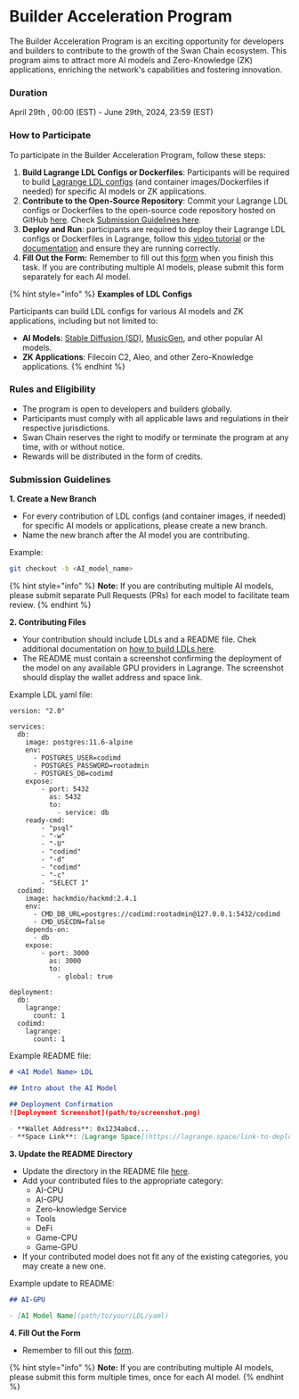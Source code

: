 # Builder Acceleration Program

The Builder Acceleration Program is an exciting opportunity for developers and builders to contribute to the growth of the Swan Chain ecosystem. This program aims to attract more AI models and Zero-Knowledge (ZK) applications, enriching the network's capabilities and fostering innovation.

### Duration

April 29th , 00:00 (EST) - June 29th, 2024, 23:59 (EST)

### How to Participate

To participate in the Builder Acceleration Program, follow these steps:

1. **Build Lagrange LDL Configs or Dockerfiles**: Participants will be required to build [Lagrange LDL configs](https://docs.lagrangedao.org/spaces/intro/lagrange-definition-language-ldl) (and container images/Dockerfiles if needed) for specific AI models or ZK applications.
2. **Contribute to the Open-Source Repository**: Commit your Lagrange LDL configs or Dockerfiles to the open-source code repository hosted on GitHub [here](https://github.com/swanchain/awesome-swanchain). Check [Submission Guidelines here](builder-acceleration-program.md#submission-guidelines).
3. **Deploy and Run**: participants are required to deploy their Lagrange LDL configs or Dockerfiles in Lagrange, follow this [video tutorial](https://www.youtube.com/watch?v=xDHNHbIxDYY) or the [documentation](https://docs.lagrangedao.org/spaces) and ensure they are running correctly.
4. **Fill Out the Form:** Remember to fill out this [form](https://docs.google.com/forms/d/e/1FAIpQLSf93f3COyR4OS0256HqK4DJ3j6Rb2eX61XcfcGlo7\_AcEJtVw/viewform?usp=sf\_link) when you finish this task. If you are contributing multiple AI models, please submit this form separately for each AI model.

{% hint style="info" %}
**Examples of LDL Configs**

Participants can build LDL configs for various AI models and ZK applications, including but not limited to:

* **AI Models**: [Stable Diffusion (SD)](https://lagrangedao.org/spaces/0x231fe9090f4d45413474BDE53a1a0A3Bd5C0ef03/Stable-Diffusion-Base-LoRA/app), [MusicGen](https://lagrangedao.org/spaces/0x231fe9090f4d45413474BDE53a1a0A3Bd5C0ef03/MusicGen/app), and other popular AI models.
* **ZK Applications**: Filecoin C2, Aleo, and other Zero-Knowledge applications.
{% endhint %}

### Rules and Eligibility

* The program is open to developers and builders globally.
* Participants must comply with all applicable laws and regulations in their respective jurisdictions.
* Swan Chain reserves the right to modify or terminate the program at any time, with or without notice.
* Rewards will be distributed in the form of credits.

### Submission Guidelines

**1. Create a New Branch**

* For every contribution of LDL configs (and container images, if needed) for specific AI models or applications, please create a new branch.
* Name the new branch after the AI model you are contributing.

Example:

```bash
git checkout -b <AI_model_name>
```

{% hint style="info" %}
**Note:** If you are contributing multiple AI models, please submit separate Pull Requests (PRs) for each model to facilitate team review.
{% endhint %}

**2. Contributing Files**

* Your contribution should include LDLs and a README file. Chek additional documentation on [how to build LDLs here](https://docs.lagrangedao.org/spaces/intro/lagrange-definition-language-ldl).
* The README must contain a screenshot confirming the deployment of the model on any available GPU providers in Lagrange. The screenshot should display the wallet address and space link.

Example LDL yaml file:

```
version: "2.0"

services:
  db:
    image: postgres:11.6-alpine
    env:
      - POSTGRES_USER=codimd
      - POSTGRES_PASSWORD=rootadmin
      - POSTGRES_DB=codimd
    expose:
        - port: 5432
          as: 5432
          to:
            - service: db
    ready-cmd:
        - "psql"
        - "-w"
        - "-U"
        - "codimd"
        - "-d"
        - "codimd"
        - "-c"
        - "SELECT 1"
  codimd:
    image: hackmdio/hackmd:2.4.1
    env:
      - CMD_DB_URL=postgres://codimd:rootadmin@127.0.0.1:5432/codimd
      - CMD_USECDN=false
    depends-on:
      - db
    expose:
        - port: 3000
          as: 3000
          to:
            - global: true

deployment:
  db:
    lagrange:
      count: 1
  codimd:
    lagrange:
      count: 1
```

Example README file:

```markdown
# <AI Model Name> LDL

## Intro about the AI Model

## Deployment Confirmation
![Deployment Screenshot](path/to/screenshot.png)

- **Wallet Address**: 0x1234abcd...
- **Space Link**: [Lagrange Space](https://lagrange.space/link-to-deployment)
```

**3. Update the README Directory**

* Update the directory in the README file [here](https://github.com/swanchain/awesome-swanchain/blob/main/README.md).
* Add your contributed files to the appropriate category:
  * AI-CPU
  * AI-GPU
  * Zero-knowledge Service
  * Tools
  * DeFi
  * Game-CPU
  * Game-GPU
* If your contributed model does not fit any of the existing categories, you may create a new one.

Example update to README:

```markdown
## AI-GPU

- [AI Model Name](path/to/your/LDL/yaml)
```

**4. Fill Out the Form**

* Remember to fill out this [form](https://docs.google.com/forms/d/e/1FAIpQLSf93f3COyR4OS0256HqK4DJ3j6Rb2eX61XcfcGlo7\_AcEJtVw/viewform?usp=sf\_link).

{% hint style="info" %}
**Note:** If you are contributing multiple AI models, please submit this form multiple times, once for each AI model.
{% endhint %}
